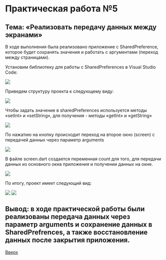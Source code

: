 <a id="up"></a>
# Практическая работа №5

## Тема: «Реализовать передачу данных между экранами»

В ходе выполнения была реализовано приложение с SharedPreference, которое будет сохранять значения и работать с аргументами (переход между страницами).

Установим библиотеку для работы с SharedPreferences в Visual Studio Code: 

<img src="https://sun9-84.userapi.com/impg/-N8qGIara47oWp36_0OT9QzFK4JbjzJS6XcDRg/Zs8pTO_uS2k.jpg?size=741x134&quality=96&sign=16d2cc958e023607909dc0e62a7044ea&type=album">

Приведем структуру проекта к следующему виду:

<img src="https://sun9-6.userapi.com/impg/uSLhkVV_ohoX4Ak9WxFlanty0RvAFe8rLvKYAQ/7p0R3KkAkvw.jpg?size=354x96&quality=96&sign=c91b5d1ec1bc9b5d477b825d534191f2&type=album">

Чтобы задать значение в sharedPreferences используется методы «setInt» и «setString», для получения - методы «getInt» и «getString»

<img src="https://sun9-19.userapi.com/impg/FbD5_F0tEuMQtv_9hqs7L7q_jP_d4XUb3odIUw/OnojifOXSvE.jpg?size=844x627&quality=96&sign=37e41d9c4f9af550a53e335354a0088b&type=album">

По нажатию на кнопку происходит переход на второе окно (screen) с передачей данных через параметр arguments

<img src="https://sun9-77.userapi.com/impg/3BeWE6qkZ7T63maJ_ieWxlscdLWHg9JRV4CtCA/dLWXkzOtlcM.jpg?size=787x257&quality=96&sign=c9a0c9418f8fad35ea6b238d9ca22767&type=album">

В файле screen.dart создается переменная count для того, для передачи данных из основного окна приложения и получении данных на окне. 

<img src="https://sun9-64.userapi.com/impg/un2GId5o1z2jeoa0Ly6xi5rwKpAHfp2AkzXRUw/VBhhkzynaR0.jpg?size=1044x474&quality=96&sign=57d03421a9b291f4d85b41d04f3b8056&type=album">

По итогу, проект имеет следующий вид:

<img src="https://sun9-71.userapi.com/impg/S-MklZc5y5oFB66RyboVOZ2Xu8OC8k_51AIvbw/gQkQdyUkT88.jpg?size=1585x889&quality=96&sign=fe8f9c4e7b5a080884a465f63275bf18&type=album">

<img src="https://sun1-15.userapi.com/impg/x2EB6p7MHLoQRcdE8EpcZZhu7DRg3fhvGhKVnQ/bXCjqL-aw-M.jpg?size=1583x892&quality=96&sign=b2e0298a97cfc06342034d5d95f620e4&type=album">

## Вывод: в ходе практической работы были реализованы передача данных через параметр arguments и сохранение данных в SharedPrefrences, а также восстановление данных после закрытия приложения.
[Вверх](#up)
